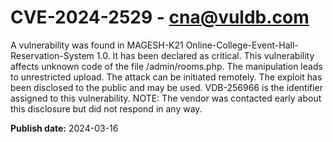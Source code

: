 # CVE-2024-2529 - cna@vuldb.com

A vulnerability was found in MAGESH-K21 Online-College-Event-Hall-Reservation-System 1.0. It has been declared as critical. This vulnerability affects unknown code of the file /admin/rooms.php. The manipulation leads to unrestricted upload. The attack can be initiated remotely. The exploit has been disclosed to the public and may be used. VDB-256966 is the identifier assigned to this vulnerability. NOTE: The vendor was contacted early about this disclosure but did not respond in any way.

**Publish date:** 2024-03-16
